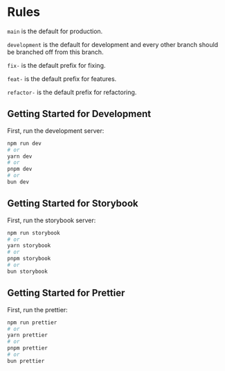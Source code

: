 # Rules

`main` is the default for production.

`development` is the default for development and every other branch should be branched off from this branch.

`fix-` is the default prefix for fixing.

`feat-` is the default prefix for features.

`refactor-` is the default prefix for refactoring.


## Getting Started for Development

First, run the development server:

```bash
npm run dev
# or
yarn dev
# or
pnpm dev
# or
bun dev
```

## Getting Started for Storybook

First, run the storybook server:

```bash
npm run storybook
# or
yarn storybook
# or
pnpm storybook
# or
bun storybook
```

## Getting Started for Prettier

First, run the prettier:

```bash
npm run prettier
# or
yarn prettier
# or
pnpm prettier
# or
bun prettier
```